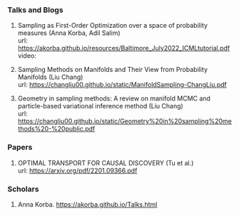 ### Talks and Blogs

1. Sampling as First-Order Optimization over a space of probability measures (Anna Korba, Adil Salim) <br>
   url: https://akorba.github.io/resources/Baltimore_July2022_ICMLtutorial.pdf  <br>
   video:  
  
2. Sampling Methods on Manifolds and Their View from Probability Manifolds (Liu Chang) <br>
   url: https://changliu00.github.io/static/ManifoldSampling-ChangLiu.pdf

3. Geometry in sampling methods: A review on manifold MCMC and particle-based variational inference method (Liu Chang) <br>
   url: https://changliu00.github.io/static/Geometry%20in%20sampling%20methods%20-%20public.pdf


### Papers
1. OPTIMAL TRANSPORT FOR CAUSAL DISCOVERY (Tu et al.) <br>
   url: https://arxiv.org/pdf/2201.09366.pdf
   
   
### Scholars
1. Anna Korba. https://akorba.github.io/Talks.html

